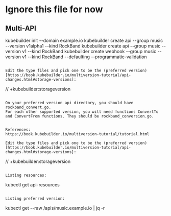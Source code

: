 
# Ignore this file for now

## Multi-API

kubebuilder init --domain example.io
kubebuilder create api --group music --version v1alpha1 --kind RockBand
kubebuilder create api --group music --version v1 --kind RockBand
kubebuilder create webhook --group music --version v1 --kind RockBand --defaulting --programmatic-validation
```

Edit the type files and pick one to be the (preferred version)[https://book.kubebuilder.io/multiversion-tutorial/api-changes.html#storage-versions]:

```
// +kubebuilder:storageversion
```

On your preferred version api directory, you should have rockband_convert.go.
For each other supported version, you will need functions ConvertTo and ConvertFrom functions. They should be rockband_conversion.go.


References:
https://book.kubebuilder.io/multiversion-tutorial/tutorial.html

Edit the type files and pick one to be the (preferred version)[https://book.kubebuilder.io/multiversion-tutorial/api-changes.html#storage-versions]:

```
// +kubebuilder:storageversion
```

Listing resources:

```
kubectl get api-resources
```

Listing preferred version:

```
kubectl get --raw /apis/music.example.io | jq -r
```

